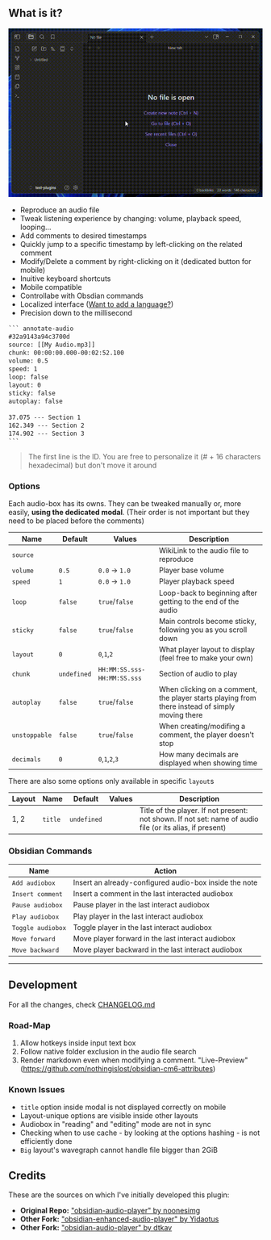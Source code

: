## What is it?

![Preview GIF](static/preview2.gif)

-   Reproduce an audio file
-   Tweak listening experience by changing: volume, playback speed, looping...
-   Add comments to desired timestamps
-   Quickly jump to a specific timestamp by left-clicking on the related comment
-   Modify/Delete a comment by right-clicking on it (dedicated button for mobile)
-   Inuitive keyboard shortcuts
-   Mobile compatible
-   Controllabe with Obsdian commands
-   Localized interface ([Want to add a language?](https://github.com/12-VidE/annotate-audio/tree/master/src/lang/README.md))
-   Precision down to the millisecond

````
``` annotate-audio
#32a9143a94c3700d
source: [[My Audio.mp3]]
chunk: 00:00:00.000-00:02:52.100
volume: 0.5
speed: 1
loop: false
layout: 0
sticky: false
autoplay: false

37.075 --- Section 1
162.349 --- Section 2
174.902 --- Section 3
```
````

> The first line is the ID. You are free to personalize it (# + 16 characters hexadecimal) but don't move it around

### Options

Each audio-box has its owns. They can be tweaked manually or, more easily, **using the dedicated modal**.
(Their order is not important but they need to be placed before the comments)

| Name          | Default     | Values                      | Description                                                                                     |
| ------------- | ----------- | --------------------------- | ----------------------------------------------------------------------------------------------- |
| `source`      |             |                             | WikiLink to the audio file to reproduce                                                         |
| `volume`      | `0.5`       | `0.0` → `1.0`               | Player base volume                                                                              |
| `speed`       | `1`         | `0.0` → `1.0`               | Player playback speed                                                                           |
| `loop`        | `false`     | `true`/`false`              | Loop-back to beginning after getting to the end of the audio                                    |
| `sticky`      | `false`     | `true`/`false`              | Main controls become sticky, following you as you scroll down                                   |
| `layout`      | `0`         | `0`,`1`,`2`                 | What player layout to display (feel free to make your own)                                      |
| `chunk`       | `undefined` | `HH:MM:SS.sss-HH:MM:SS.sss` | Section of audio to play                                                                        |
| `autoplay`    | `false`     | `true`/`false`              | When clicking on a comment, the player starts playing from there instead of simply moving there |
| `unstoppable` | `false`     | `true`/`false`              | When creating/modifing a comment, the player doesn't stop                                       |
| `decimals`    | `0`         | `0`,`1`,`2`,`3`             | How many decimals are displayed when showing time                                               |

There are also some options only available in specific `layout`s

| Layout | Name    | Default     | Values | Description                                                                                               |
| ------ | ------- | ----------- | ------ | --------------------------------------------------------------------------------------------------------- |
| 1, 2   | `title` | `undefined` |        | Title of the player. If not present: not shown. If not set: name of audio file (or its alias, if present) |

### Obsidian Commands

| Name              | Action                                                 |
| ----------------- | ------------------------------------------------------ |
| `Add audiobox`    | Insert an already-configured audio-box inside the note |
| `Insert comment`  | Insert a comment in the last interacted audiobox       |
| `Pause audiobox`  | Pause player in the last interact audiobox             |
| `Play audiobox`   | Play player in the last interact audiobox              |
| `Toggle audiobox` | Toggle player in the last interact audiobox            |
| `Move forward`    | Move player forward in the last interact audiobox      |
| `Move backward`   | Move player backward in the last interact audiobox     |

---

## Development

For all the changes, check [CHANGELOG.md](https://github.com/12-VidE/annotate-audio/blob/master/CHANGELOG.md)

### Road-Map

1. Allow hotkeys inside input text box
2. Follow native folder exclusion in the audio file search
3. Render markdown even when modifying a comment. "Live-Preview" (https://github.com/nothingislost/obsidian-cm6-attributes)

### Known Issues

-   `title` option inside modal is not displayed correctly on mobile
-   Layout-unique options are visible inside other layouts
-   Audiobox in "reading" and "editing" mode are not in sync
-   Checking when to use cache - by looking at the options hashing - is not efficiently done
-   `Big` layout's wavegraph cannot handle file bigger than 2GiB

## Credits

These are the sources on which I've initially developed this plugin:

-   **Original Repo:** ["obsidian-audio-player" by noonesimg](https://github.com/noonesimg/obsidian-audio-player)
-   **Other Fork:** ["obsidian-enhanced-audio-player" by Yidaotus](https://github.com/Yidaotus/obsidian-enhanced-audio-player)
-   **Other Fork:** ["obsidian-audio-player" by dtkav](https://github.com/dtkav/obsidian-audio-player)
